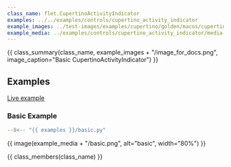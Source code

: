 ```yaml
---
class_name: flet.CupertinoActivityIndicator
examples: ../../examples/controls/cupertino_activity_indicator
example_images: ../test-images/examples/cupertino/golden/macos/cupertino_activity_indicator
example_media: ../examples/controls/cupertino_activity_indicator/media
---
```


{{ class_summary(class_name, example_images + "/image_for_docs.png", image_caption="Basic CupertinoActivityIndicator") }}

## Examples

[Live example](https://flet-controls-gallery.fly.dev/displays/cupertinoactivityindicator)

### Basic Example

```python
--8<-- "{{ examples }}/basic.py"
```

{{ image(example_media + "/basic.png", alt="basic", width="80%") }}


{{ class_members(class_name) }}
